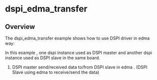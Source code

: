 # dspi_edma_transfer

## Overview
The dspi_edma_transfer example shows how to use DSPI driver in edma way:

In this example , one dspi instance used as DSPI master and another dspi instance used as DSPI slave in the same board.

1. DSPI master send/received data to/from DSPI slave in edma . (DSPI Slave using edma to receive/send the data)
